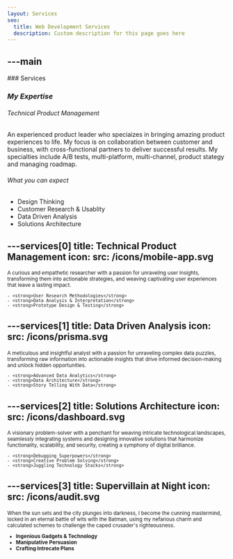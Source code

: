 ```yaml
---
layout: Services
seo:
  title: Web Development Services
  description: Custom description for this page goes here
---
```




---main
---

<PageTitle>
  ### Services

  ### _My Expertise_
</PageTitle>

###### Technical Product Management

An experienced product leader who speciaizes in bringing amazing product experiences to life. My focus is on collaboration between customer and business, with cross-functional partners to deliver successful results. My specialties include A/B tests, multi-platform, multi-channel, product stategy and managing roadmap. 

###### What you can expect

- Design Thinking
- Customer Research & Usablity
- Data Driven Analysis
- Solutions Architecture

<Sep size="12" />


---services[0]
title: Technical Product Management
icon:
  src: /icons/mobile-app.svg
---

<small>
  A curious and empathetic researcher with a passion for unraveling user insights, transforming them into actionable strategies, and weaving captivating user experiences that leave a lasting impact.

    - <strong>User Research Methodologies</strong>
    - <strong>Data Analysis & Interpretation</strong>
    - <strong>Prototype Design & Testing</strong>

</small>



---services[1]
title: Data Driven Analysis
icon:
  src: /icons/prisma.svg
---

<small>
  A meticulous and insightful analyst with a passion for unraveling complex data puzzles, transforming raw information into actionable insights that drive informed decision-making and unlock hidden opportunities.

    - <strong>Advanced Data Analytics</strong>
    - <strong>Data Architecture</strong>
    - <strong>Story Telling With Data</strong>

</small>



---services[2]
title: Solutions Architecture
icon:
  src: /icons/dashboard.svg
---

<small>
 A visionary problem-solver with a penchant for weaving intricate technological landscapes, seamlessly integrating systems and designing innovative solutions that harmonize functionality, scalability, and security, creating a symphony of digital brilliance.

    - <strong>Debugging Superpowers</strong>
    - <strong>Creative Problem Solving</strong>
    - <strong>Juggling Technology Stacks</strong>
</small>



---services[3]
title: Supervillain at Night
icon:
  src: /icons/audit.svg
---

<small>
  When the sun sets and the city plunges into darkness, I become the cunning mastermind, locked in an eternal battle of wits with the Batman, using my nefarious charm and calculated schemes to challenge the caped crusader's righteousness.

  - <strong>Ingenious Gadgets & Technology </strong>
  - <strong>Manipulative Persuasion</strong>
  - <strong>Crafting Intrecate Plans</strong>
</small>

